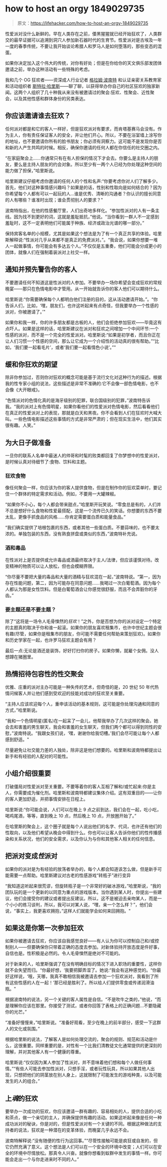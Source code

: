 # how to host an orgy 1849029735

> 原文：<https://lifehacker.com/how-to-host-an-orgy-1849029735>

性爱派对没什么新鲜的。早在人类存在之前，倭黑猩猩就已经开始狂欢了，人类群交的最早证据可以追溯到洞穴人参加新石器时代的生育节。性爱派对是古埃及一年一度的春季传统，不要让我开始谈论希腊人和罗马人是如何堕落的，那些变态的混蛋。

如果你决定加入这个伟大的传统，对你有好处；但是在你给你的天文俱乐部发团体邀请之前，举办这种活动有一些特殊的考虑。



我和几个 OG 狂欢者——资深成人行业记者 [格拉姆·波南特](http://gramponante.com/) 和认证亲密关系教育家和活动组织者 [斯特拉·哈里斯](http://stellaharris.net)——聊了聊，以获得举办你自己的社区狂欢的独家新闻。这两个人组织了几十种我从来没有被邀请过的聚会:狂欢、性聚会、近性聚会，以及其他性感和群体身份的另类表达。

## 你应该邀请谁去狂欢？

任何派对都是和它的客人一样好，但是狂欢派对有要求，而肯塔基赛马会没有。作为主人，你有责任保证客人的安全，并让他们开心。所以，不要在浴室墙上涂写你的地址，也不要邀请你所有的脸书朋友；你必须有洞察力。这可能不是发现你是否和新的人产生共鸣的时候。相反，确保你邀请的任何人都在你信任的社交圈之内。

“在家庭聚会上……你通常只有在有人担保的情况下才会去。你要么是主持人的朋友，要么是主持人朋友的约会对象。所以至少有一两个人已经为你处理这种空间的能力做了担保，”哈里斯说。

哈里斯建议仔细考虑你邀请的任何人的个性和名声:“你要考虑你对人们了解多少。首先，他们对这种事情感兴趣吗？如果是的话，性别和性取向是如何结合的？因为你希望每个人都有可以一起玩的人...谁是优秀、清晰的沟通者？你认识的擅长同意的人有哪些？谁准时出现；谁会贯彻别人的要求？"



波南特指出，在他的性感餐厅里，人们出奇地多样化。“参加性派对的人有一条主线。因为找不到更好的词，这就是羞耻抵抗，”他说。“当你看到一群人不一定感到羞耻时，这不一定表明他们可能属于种族、经济或政治光谱的哪一部分。”

保持宾客名单的小规模，尤其是如果这个想法是为了有一个真正共享的体验。哈里斯解释说:“性派对几乎从来都不是真正的免费派对。”。“我会说，如果你想要一堆人一起做事情，你可能会有多达五个人。”不仅仅是五重奏，他们可能会分成更小的团体，就像人们在强制着装派对上社交一样。

## **通知并预先警告你的客人**

不要邀请任何不知道这是性派对的人参加。不要举办一场你希望会变成狂欢的常规晚宴——那只在色情电影中才管用。从一开始就告诉你的客人他们可以期待什么。

哈里斯说:“你需要确保每个人都明白他们注册的目的，这从活动邀请开始。”。“你告诉人们，比如，‘嘿，朋友们，也许这听起来有点奇怪，但我要举办一个性感的派对，你被邀请了。’"



如果你和我一样，你的许多朋友都是古板的人，他们会拒绝参加狂欢——毕竟这有点吓人。如果是这样的话，哈里斯建议在派对和狂欢之间增加一个中间环节:一个性感的派对，而不是一个完全的性爱派对。哈里斯说:“如果是初学者，而且你正在让人们习惯一个性感的空间，那么让它成为一个介绍性的活动真的很有帮助。”“比如，‘我们要一起看毛片’，或者‘我们要一起看情色小说’。”"

## **缓和你狂欢的期望**

除非你参加过，否则你对狂欢的概念可能是基于流行文化对这种行为的描述。根据我的性专家小组的说法，这些描述是非常不准确的:它不会像一部色情电影，也不会像《大开眼戒》。

“色情派对的色情化真的是海牙级别的犯罪，联合国级别的犯罪，”波南特告诉我。“我的派对上有色情明星，如果你看他们的性爱派对色情电影，然后看看他们在真正的性爱派对上的表现，那就是白天和黑夜。你不会看到人们在狂欢时大喊大叫。一些色情电影描述这些事情的方式是非常严肃的；但在现实生活中，他们其实很有趣。人笑。”

## **为大日子做准备**

一旦你的联系人名单中最迷人的帅哥和时髦的败类都回复了你梦想中的性爱派对，是时候认真对待细节了:食物、饮料和主题。



### 狂欢食物

像任何聚会一样，你应该为你的客人提供食物，但是在制作你的狂欢菜单时，要记住一个群体的特定需求和活动。例如，不要用一大罐辣椒。

“如果你不小心，每个人都会带来甜点，”哈里斯开玩笑说。“零食总是有的，人们并不总是想好什么食物和性爱最搭配，这是一个流传已久的笑话。你想要的东西不要太乱，更像手抓食品的风格……你肯定需要蛋白质和能量食品。”

“我们确实提供了培根包裹的东西，或者其他一些蛋白质。不要蒜味的，也不要太浓的。单独包装的东西，没有熟食拼盘或类似的东西，”波南特补充说。

### **酒和毒品**

在性派对上是否提供或允许毒品或酒最终取决于主人/法律，但应该谨慎对待。改变精神的物质可以让人放松，但也会模糊界限。



“你尽量不要把大量的毒品和大量的酒精与狂欢混在一起，”波南特说。“第一，因为存在性能问题，第二，因为可能存在同意问题……我喝过一次白葡萄酒。因为每个人都认为那是女性饮料。但是白葡萄酒会让你感觉很舒服，而且不会弄脏你的牙齿。”

### **要主题还是不要主题？**

除了“这将是一场令人毛骨悚然的*狂欢*！”之外，你是否想为你的派对设定一个特定的主题真的取决于你和谁一起滚。如果你的朋友喜欢租集市，也许中世纪主题会很有趣(尽管，如果你是租集市的朋友，你可能不需要任何帮助来策划狂欢)。如果你和历史学家在一起，也许罗马狂欢主题会有用？

最后一点:无论是酒还是装饰，好好打扫你的房子。如果你懒，就雇个女佣。没人想蹲在猪圈里。

## **热情招待包容性的性交聚会**

优雅、庄重的派对主办可能是一种失传的艺术，但奇怪的是，20 世纪 50 年代热情问候客人并让他们感到受欢迎的技能对成功的狂欢至关重要。



“主持人应该欢迎每个人，重申该活动的基本规则，这可能是你处理沟通和同意的方式，”哈里斯说。

“我和一个色情明星(匿名)在一起呆了一会儿，他帮我举办了几次这样的聚会。她会去和害羞的男生聊天，我会和害羞的女生聊天，但我们两个都可以得到同性的安慰，”波南特说。“我跟女孩们说，‘嘿，谢谢你给我切槽。’我们会尽可能让每个人都感到舒适。"

尽量避免让社交能力差的人独处，除非这是他们想要的。哈里斯和波南特都提出让新手和有经验的人配对的可能性。

## **小组介绍很重要**

打破僵局对性爱派对至关重要。不要等着你的客人互相了解和/或忙起来:你是主人，你需要成为催化剂。哈里斯和波南特都建议集体介绍。这有双重目的——让你的客人更加舒适，并把事情安排在日程上。



哈里斯说:“你可能会说，人们可以在晚上 9 点之前到达，我们会在一起，吃小吃，喝鸡尾酒，等等，直到晚上 10 点，然后晚上 10 点，开放圈开始了。”

在哈里斯的聚会上，这个圈子就是每个人说出他们的名字、代词，也许还有他们的性取向，以及他们希望从晚会中得到什么。你也可以让客人告诉你他们的性传播感染和关系状况，他们的安全需求，以及你认为与你和其他客人相关的任何信息。

## **把派对变成*性*派对**

如果你的派对是为有经验的放荡者举办的，每个人都会知道该怎么做，但是新手可能需要一点帮助。哈里斯建议对古老的性感游戏“转瓶子”进行变异

“我知道这听起来很荒谬，但旋转瓶子是一个非常好的破冰游戏，”哈里斯说，“我的团队玩的是一个更新的以同意为重点的游戏版本。当你遇到某人时，你提出一些建议，他们会接受你的建议或者提出反建议。所以，这不是被迫去亲吻某人，而是一个小小的练习谈判，所以，我可以对某人说，“嘿，亲一个怎么样？”，他们会说，“事实上，我更喜欢拥抱，”这样人们就能学会如何来回拥抱。"



## **如果这是你第一次参加狂欢**

如果你被邀请去狂欢，你应该自我感觉良好——有人认为你可以控制自己和/或控制别人——但要确保你只带着正确的态度去参加。对新体验持开放态度是件好事，自信也是。性积极是必然的。令人毛骨悚然是绝对不可能的。

对于新来的人，哈里斯强调了在没有明确目标的情况下进入职场的重要性，这样你就不会失望而归。“你最好想，‘我要把脚弄湿了。她说:“我会有这种感觉的。“你最好这样说，‘哦，天哪，我真不敢相信我被邀请去参加一个狂欢派对，我看到了所有这些性感的人在一起！’那已经是胜利了。所以给人们提供零食或传递润滑油瓶。"

根据波南特的说法，另一个关键的客人属性是自信。“不是吹牛之类的，”他说，“而是理解你应该在那里。你接受了测试，或者你回答了表格上的正确问题...不要隐藏你的光芒。”

“准备好慢慢来，”哈里斯说。“准备好观看，至少在晚上的前半部分，感受一下这群人的文化或氛围。”



根据哈里斯的说法，了解客人是如何处理交流的，聚会的规则、规范和活动是什么，这很重要。同样重要的是，对性有一个比我们清教徒文化通常提供的更深刻的理解，并对其他客人有一个健康的尊重。

哈里斯说:“仅仅因为某人参加了性派对，并不意味着他们想和每个人做任何事情。”“有些人可能去参加性派对，只想手淫，或者玩性玩具，所以如果其他人出现，只想把他们的阴茎放在别人身上，这就限制了可能发生的游戏种类，以及可能发生的人的组合。”

## 上*魂*的狂欢

要举办一次成功的狂欢，你应该邀请一群有趣的、容易相处的人，提供合适的小吃和茶点，做一个亲切的主人，并确保提供有趣的活动。如果这听起来像是任何一种成功派对的秘诀，你是对的，但是性爱派对有一个关键的不同。根据这种做法的支持者的说法，狂欢是一种潜在的变革体验，而晚宴几乎永远不会。

波南特解释说:“没有随便的性行为这回事。”“尽管性接触可能是疯狂或自发的，但它仍然充满了意义。这个想法是人们可以在一个安全的环境中改变；人们可以在安全的环境中尽情放松。那真令人兴奋。就像你想看到蚁群中发生的事情一样。你可能会走出一个与你走进来时不同的人。”

